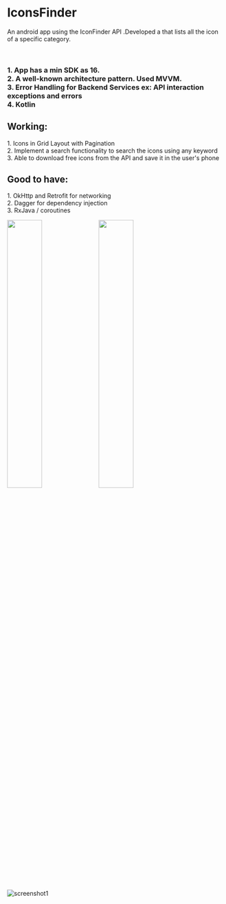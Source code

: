 # IconsFinder
An android app using the IconFinder API .Developed a that lists all the icon of a specific category.

<br/>
<h3>
1. App has a min SDK as 16.</br>
2. A well-known architecture pattern. Used MVVM.</br>
3. Error Handling for Backend Services ex: API interaction exceptions and errors</br>
4. Kotlin</br>
  </h3>

<h2>Working:</h2>
1. Icons in Grid Layout with Pagination</br>
2. Implement a search functionality to search the icons using any keyword</br>
3. Able to download free icons from the API and save it in the user's phone</br>

<h2>Good to have:</h2>
1. OkHttp and Retrofit for networking</br>
2. Dagger for dependency injection</br>
3. RxJava / coroutines</br>

<img src="/Users/keshav.aman.monugmail.com/Downloads/screenshots1.jpeg" width=40%>&nbsp;&nbsp;&nbsp;<img src="screenshot2.jpeg" width=40%>
![screenshot1](https://user-images.githubusercontent.com/84775242/164321793-57dab8f6-b38b-4c29-bd91-8b38857a3987.jpeg)
